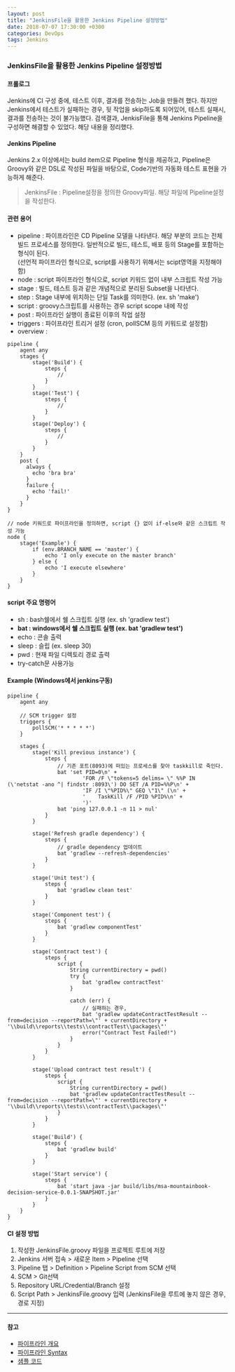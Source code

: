 ```yaml
---
layout: post
title: "JenkinsFile을 활용한 Jenkins Pipeline 설정방법"
date: 2018-07-07 17:30:00 +0300
categories: DevOps
tags: Jenkins
---
```


### JenkinsFile을 활용한 Jenkins Pipeline 설정방법

#### 프롤로그
Jenkins에 CI 구성 중에, 테스트 이후, 결과를 전송하는 Job을 만들려 했다. 하지만 Jenkins에서 테스트가 실패하는 경우, 뒷 작업을 skip하도록 되어있어, 테스트 실패시, 결과를 전송하는 것이 불가능했다. 검색결과, JenkisFile을 통해 Jenkins Pipeline을 구성하면 해결할 수 있었다. 해당 내용을 정리했다.

#### Jenkins Pipeline
Jenkins 2.x 이상에서는 build item으로 Pipeline 형식을 제공하고, Pipeline은 Groovy와 같은 DSL로 작성된 파일을 바탕으로, Code기반의 자동화 테스트 표현을 가능하게 해준다.

> JenkinsFile : Pipeline설정을 정의한 Groovy파일. 해당 파일에 Pipeline설정을 작성한다.

#### 관련 용어
- pipeline : 파이프라인은 CD Pipeline 모델을 나타낸다. 해당 부분의 코드는 전체 빌드 프로세스를 정의한다. 일반적으로 빌드, 테스트, 배포 등의 Stage를 포함하는 형식이 된다.  
(선언적 파이프라인 형식으로, script를 사용하기 위해서는 scipt영역을 지정해야 함)
- node : script 파이프라인 형식으로, script 키워드 없이 내부 스크립트 작성 가능
- stage : 빌드, 테스트 등과 같은 개념적으로 분리된 Subset을 나타낸다.
- step : Stage 내부에 위치하는 단일 Task를 의미한다. (ex. sh 'make')
- script : groovy스크립트를 사용하는 경우 script scope 내에 작성
- post : 파이프라인 실행이 종료된 이후의 작업 설정
- triggers : 파이프라인 트리거 설정 (cron, pollSCM 등의 키워드로 설정함)
- overview :
```
pipeline {
    agent any
    stages {
        stage('Build') {
            steps {
                //
            }
        }
        stage('Test') {
            steps {
                //
            }
        }
        stage('Deploy') {
            steps {
                //
            }
        }
    }
    post {
      always {
        echo 'bra bra'
      }
      failure {
        echo 'fail!'
      }
    }
}
```
```
// node 키워드로 파이프라인을 정의하면, script {} 없이 if-else와 같은 스크립트 작성 가능
node {
    stage('Example') {
        if (env.BRANCH_NAME == 'master') {
            echo 'I only execute on the master branch'
        } else {
            echo 'I execute elsewhere'
        }
    }
}
```

#### script 주요 명령어
- sh : bash쉘에서 쉘 스크립트 실행 (ex. sh 'gradlew test')
- __bat : windows에서 쉘 스크립트 실행 (ex. bat 'gradlew test')__
- echo : 콘솔 출력
- sleep : 슬립 (ex. sleep 30)
- pwd : 현재 파일 디렉토리 경로 출력
- try-catch문 사용가능

#### Example (Windows에서 jenkins구동)
```
pipeline {
    agent any

    // SCM trigger 설정
    triggers {
        pollSCM('* * * * *')
    }

    stages {
        stage('Kill previous instance') {
            steps {
                // 기존 포트(8093)에 떠있는 프로세스를 찾아 taskkill로 죽인다.
                bat 'set PID=0\n' +
                        'FOR /F \"tokens=5 delims= \" %%P IN (\'netstat -ano ^| findstr :8093\') DO SET /A PID=%%P\n' +
                        'IF /I \"%PID%\" GEQ \"1\" (\n' +
                        '    TaskKill /F /PID %PID%\n' +
                        ')'
                bat 'ping 127.0.0.1 -n 11 > nul'
            }
        }

        stage('Refresh gradle dependency') {
            steps {
                // gradle dependency 업데이트
                bat 'gradlew --refresh-dependencies'
            }
        }

        stage('Unit test') {
            steps {
                bat 'gradlew clean test'
            }
        }

        stage('Component test') {
            steps {
                bat 'gradlew componentTest'
            }
        }

        stage('Contract test') {
            steps {
                script {
                    String currentDirectory = pwd()
                    try {
                        bat 'gradlew contractTest'
                    }

                    catch (err) {
                        // 실패하는 경우,
                        bat 'gradlew updateContractTestResult --from=decision --reportPath=\"' + currentDirectory + '\\build\\reports\\tests\\contractTest\\packages\"'
                        error("Contract Test Failed!")
                    }
                }
            }
        }

        stage('Upload contract test result') {
            steps {
                script {
                    String currentDirectory = pwd()
                    bat 'gradlew updateContractTestResult --from=decision --reportPath=\"' + currentDirectory + '\\build\\reports\\tests\\contractTest\\packages\"'
                }
            }
        }

        stage('Build') {
            steps {
                bat 'gradlew build'
            }
        }

        stage('Start service') {
            steps {
                bat 'start java -jar build/libs/msa-mountainbook-decision-service-0.0.1-SNAPSHOT.jar'
            }
        }
    }
}
```

#### CI 설정 방법
1. 작성한 JenkinsFile.groovy 파일을 프로젝트 루트에 저장
2. Jenkins 서버 접속 > 새로운 Item > Pipeline 선택
3. Pipeline 탭 > Definition > Pipeline Script from SCM 선택
4. SCM > Git선택
5. Repository URL/Credential/Branch 설정
6. Script Path > JenkinsFile.groovy 입력
(JenkinsFile을 루트에 놓지 않은 경우, 경로 지정)

---
#### 참고
- [파이프라인 개요](https://jenkins.io/doc/book/pipeline/)
- [파이프라인 Syntax](https://jenkins.io/doc/book/pipeline/syntax/)
- [샘플 코드](https://jenkins.io/doc/pipeline/examples/)
